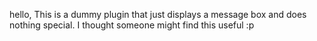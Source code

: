 hello,
This is a dummy plugin that just displays a message box and does nothing special.
I thought someone might find this useful :p
